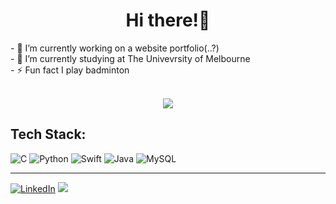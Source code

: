 <h1 align="center">Hi there!👋</h1>
<!--
**ybotf/ybotf** is a ✨ _special_ ✨ repository because its `README.md` (this file) appears on your GitHub profile.
-->
- 🔭 I’m currently working on a website portfolio(..?)<br>
- 🌱 I’m currently studying at The Univevrsity of Melbourne<br>
- ⚡ Fun fact I play badminton <br>
<br>

<div align="center">
<p>
<img src="https://github-readme-streak-stats.herokuapp.com/?user=ybotf&theme=tokyonight&hide_border=true" />
</p>
</div>

## Tech Stack:
![C](https://img.shields.io/badge/c-%2300599C.svg?style=for-the-badge&logo=c&logoColor=white) ![Python](https://img.shields.io/badge/python-3670A0?style=for-the-badge&logo=python&logoColor=ffdd54) ![Swift](https://img.shields.io/badge/swift-F54A2A?style=for-the-badge&logo=swift&logoColor=white) ![Java](https://img.shields.io/badge/java-%23ED8B00.svg?style=for-the-badge&logo=java&logoColor=white) ![MySQL](https://img.shields.io/badge/mysql-%2300f.svg?style=for-the-badge&logo=mysql&logoColor=white)

---
[![LinkedIn](https://img.shields.io/badge/LinkedIn-%230077B5.svg?logo=linkedin&logoColor=white)](https://linkedin.com/in/tobyfunghm) 
[![](https://visitcount.itsvg.in/api?id=ybotf&icon=0&color=0)](https://visitcount.itsvg.in)


<!-- Proudly created with GPRM ( https://gprm.itsvg.in ) -->
